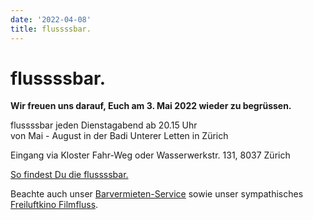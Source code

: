 ```yaml
---
date: '2022-04-08'
title: flussssbar.
---
```

# flussssbar.


**Wir freuen uns darauf, Euch am 3. Mai 2022 wieder zu begrüssen.**

flussssbar jeden Dienstagabend ab 20.15 Uhr<br>
von Mai - August in der Badi Unterer Letten in Zürich

Eingang via Kloster Fahr-Weg oder Wasserwerkstr. 131, 8037 Zürich

[So findest Du die flussssbar.](https://www.google.ch/maps/place/flussssbar./@47.3890004,8.527432,17z/data=!3m1!4b1!4m5!3m4!1s0x47900a6c9b2a15df:0x7df9d8c4c41807c5!8m2!3d47.388997!4d8.5296211/)

Beachte auch unser <a href="https://www.barvermieten.ch" target="_blank">Barvermieten-Service</a> sowie unser sympathisches <a href="https://www.filmfluss.ch" target="_blank">Freiluftkino Filmfluss</a>.

